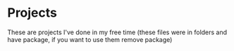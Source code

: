# Projects
These are projects I've done in my free time
(these files were in folders and have package, if you want to use them remove package)
